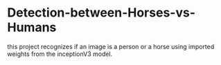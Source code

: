 # Detection-between-Horses-vs-Humans
this project recognizes if an image is a person or a horse using imported weights from the inceptionV3 model.

